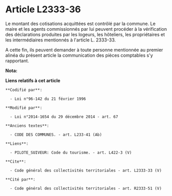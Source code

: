 # Article L2333-36

Le montant des cotisations acquittées est contrôlé par la commune. Le maire et les agents commissionnés par lui peuvent
procéder à la vérification des déclarations produites par les logeurs, les hôteliers, les propriétaires et les intermédiaires
mentionnés à l'article L. 2333-33. 

A cette fin, ils peuvent demander à toute personne mentionnée au premier alinéa du présent article la communication des
pièces comptables s'y rapportant.

**Nota:**



**Liens relatifs à cet article**

	**Codifié par**:

	  - Loi n°96-142 du 21 février 1996

	**Modifié par**:

	  - Loi n°2014-1654 du 29 décembre 2014 - art. 67

	**Anciens textes**:

	  - CODE DES COMMUNES. - art. L233-41 (Ab)

	**Liens**:

	  - PILOTE_SUIVEUR: Code du tourisme. - art. L422-3 (V)

	**Cite**:

	  - Code général des collectivités territoriales - art. L2333-33 (V)

	**Cité par**:

	  - Code général des collectivités territoriales - art. R2333-51 (V)
